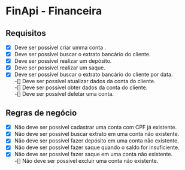 # FinApi - Financeira

## Requisitos

-[X] Deve ser possível criar umma conta . <br />
-[X] Deve ser possível buscar o extrato bancário do cliente. <br />
-[X] Deve ser possível realizar um depósito. <br />
-[X] Deve ser possível realizar um saque. <br />
-[X] Deve ser possível buscar o extrato bancário do cliente por  data.<br />
-[] Deve ser possível atualizar dados da conta do cliente. <br />
-[] Deve ser possível obter dados da conta do cliente. <br />
-[] Deve ser possível deletar uma conta. <br />

## Regras de negócio<br />

-[X] Não deve ser possível cadastrar uma conta com CPF já existente. <br />
-[X] Não deve ser possível buscar extrato em uma conta não existente. <br />
-[X] Não deve ser possível fazer depósito em uma conta não existente. <br />
-[X] Não deve ser possível fazer saque quando o saldo for insuficiente. <br />
-[X] Não deve ser possível fazer saque em uma conta não existente. <br />
-[] Não deve ser possível excluir uma conta não existente. <br />
